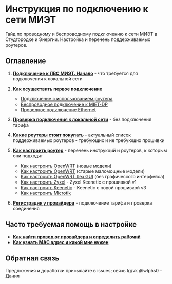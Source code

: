 # Инструкция по подключению к сети МИЭТ

Гайд по проводному и беспроводному подключению к сети МИЭТ в Студгородке и Энергии. Настройка и перечень поддерживаемых роутеров.

## Оглавление

1. [**Подключение к ЛВС МИЭТ. Начало**](./1-entry.md) - что требуется для подключения к локальной сети

2. **Как осуществить первое подключение**
    * [Подключение с использованием роутера](./2-router.md)
    * [Беспроводное подключение к MIET-DP](./2-wireless.md)
    * [Проводное подключение Ethernet](./2-wired.md)

3. [**Проверка подключения к локальной сети**](./3-check.md) - без подключения тарифа

4. [**Какие роутеры стоит покупать**](./4-buyrouter.md) - актуальный список поддерживаемых роутеров - требующих и не требующих прошивки

4. [**Как настроить роутер**](./4-setup.md) - перечень инструкций и роутеров, к которым они подходят
    * [Как настроить OpenWRT](./4-setup-owrt.md) (новые модели)
    * [Как настроить OpenWRT](./4-setup-owrt-old.md) (старые маломощные модели)
    * [Как настроить OpenWRT без GUI](./4-setup-owrt-cli.md) (без графического интерфейса)
    * [Как настроить Zyxel](./4-setup-zyxel.md) - Zyxel Keenetic с прошивкой v1
    * [Как настроить Keenetic](./4-setup-keenetic.md) - Keenetic с новой прошивкой v3
    * [Как настроить Microtik](./4-setup-microtik.md)
5. [**Регистрация у провайдера**](./5-reg.md) - подключение тарифа и проверка соединения

## Часто требуемая помощь в настройке

* [**Как найти провод от провайдера и определить рабочий**](./6-wire.md)
* [**Как узнать MAC адрес и какой мне нужен**](./6-macaddr.md)

## Обратная связь

Предложения и доработки присылайте в issues; связь tg/vk @wlp5s0 - Данил